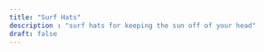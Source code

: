 ```yaml
---
title: "Surf Hats"
description : "surf hats for keeping the sun off of your head"
draft: false
---
```


